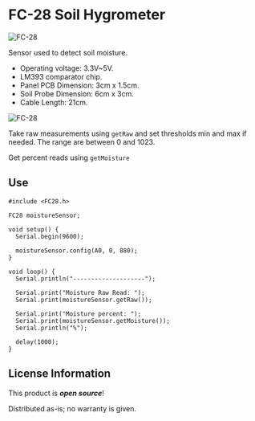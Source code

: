 FC-28 Soil Hygrometer
================

![FC-28](https://guideimg.alibaba.com/images/shop/2016/08/02/82/soil-hygrometer-detection-module-moisture-sensor-fc-28-dc-3.3v-5v_22620682.jpeg)  

Sensor used to detect soil moisture.
- Operating voltage: 3.3V~5V.
- LM393 comparator chip.
- Panel PCB Dimension: 3cm x 1.5cm.
- Soil Probe Dimension: 6cm x 3cm.
- Cable Length: 21cm.

![FC-28](https://cdn.instructables.com/FKM/46UR/IOOM3G6A/FKM46URIOOM3G6A.MEDIUM.jpg)  

Take raw measurements using `getRaw` and set thresholds min and max if needed. The range are between 0 and 1023.

Get percent reads using `getMoisture`


Use
--

```
#include <FC28.h>

FC28 moistureSensor;

void setup() {
  Serial.begin(9600);

  moistureSensor.config(A0, 0, 880);
}

void loop() {
  Serial.println("--------------------");

  Serial.print("Moisture Raw Read: ");
  Serial.print(moistureSensor.getRaw());

  Serial.print("Moisture percent: ");
  Serial.print(moistureSensor.getMoisture());
  Serial.println("%");

  delay(1000);
}
```

License Information
-------------------

This product is _**open source**_!

Distributed as-is; no warranty is given.
